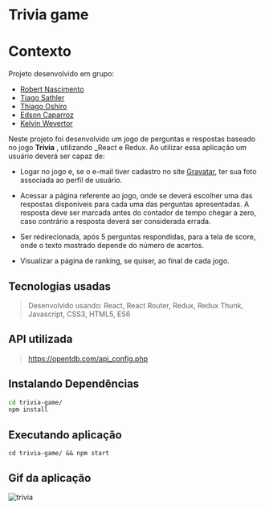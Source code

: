 # Trivia game
  

# Contexto

  Projeto desenvolvido em grupo:
  - [Robert Nascimento](https://github.com/robert1a7x)
  -  [Tiago Sathler](https://github.com/tiagosathler)
  -  [Thiago Oshiro](https://github.com/ThiagoOshiro)
  -  [Edson Caparroz](https://github.com/edson-mac)
  -  [Kelvin Wevertor](https://github.com/KelvinWevertor)

Neste projeto foi desenvolvido um jogo de perguntas e respostas baseado no jogo **Trivia** , utilizando _React e Redux. Ao utilizar essa aplicação um usuário deverá ser capaz de:

- Logar no jogo e, se o e-mail tiver cadastro no site [Gravatar](https://pt.gravatar.com/), ter sua foto associada ao perfil de usuário.

 - Acessar a página referente ao jogo, onde se deverá escolher uma das respostas disponíveis para cada uma das perguntas apresentadas. A resposta deve ser marcada antes do contador de tempo chegar a zero, caso contrário a resposta deverá ser considerada errada.

  - Ser redirecionada, após 5 perguntas respondidas, para a tela de score, onde o texto mostrado depende do número de acertos.
 
  - Visualizar a página de ranking, se quiser, ao final de cada jogo.


## Tecnologias usadas

  
  

> Desenvolvido usando: React, React Router, Redux, Redux Thunk, Javascript, CSS3, HTML5, ES6

  
  

## API utilizada

> https://opentdb.com/api_config.php

## Instalando Dependências

```bash
cd trivia-game/
npm install
```

## Executando aplicação

  

```
cd trivia-game/ && npm start
```

  

## Gif da aplicação

![trivia](https://user-images.githubusercontent.com/79478208/144718830-4465b284-3e8d-4547-af8f-7c87d81a47c1.gif)

